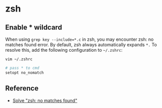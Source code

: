# zsh

## Enable * wildcard

When using `grep key --include=*.c` in zsh, you may encounter zsh:
no matches found error. By default, zsh always automatically expands `*.`
To resolve this, add the following configuration to `~/.zshrc`:

`vim ~/.zshrc`

```bash
# pass * to cmd
setopt no_nomatch
```

## Reference

- [Solve "zsh: no matches found"](https://blog.csdn.net/qq_36148847/article/details/79260745)
